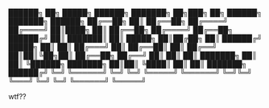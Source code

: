 

██████╗  ██╗       █████╗   ██████╗ ███████╗    ██╗███╗   ██╗    ██████╗  ███████╗ ██████╗ 
██╔══██╗ ██║      ██╔══██╗ ██╔════╝ ██╔════╝    ██║████╗  ██║    ██╔══██╗ ██╔════╝ ██╔══██╗
██████╔╝ ██║      ███████║ ██║      █████╗      ██║██╔██╗ ██║    ██████╔╝ █████╗   ██║  ██║
██╔═══╝  ██║      ██╔══██║ ██║      ██╔══╝      ██║██║╚██╗██║    ██╔══██╗ ██╔══╝   ██║  ██║
██║      ███████╗ ██║  ██║ ╚██████╗ ███████╗    ██║██║ ╚████║    ██║  ██║ ███████╗ ██████╔╝
╚═╝      ╚══════╝ ╚═╝  ╚═╝  ╚═════╝ ╚══════╝    ╚═╝╚═╝  ╚═══╝    ╚═╝  ╚═╝ ╚══════╝ ╚═════╝ 



wtf??
